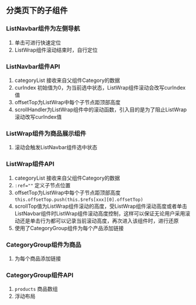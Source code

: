 ## 分类页下的子组件
### ListNavbar组件为左侧导航
  1. 单击可进行快速定位
  2. ListWrap组件滚动结束时，自行定位
### ListNavbar组件API
  1. categoryList 接收来自父组件Category的数据
  2. curIndex 初始值为0，为当前选中状态，ListWrap组件滚动会改写curIndex值
  3. offsetTop为ListWrap中每个子节点距顶部高度
  4. scrollHandler为ListWrap组件中的滚动函数，引入目的是为了阻止ListWrap滚动改写curIndex值
### ListWrap组件为商品展示组件
  1. 滚动会触发ListNavbar组件选中状态
### ListWrap组件API
  1. categoryList 接收来自父组件Category的数据
  2. `:ref=""` 定义子节点位置
  3. offsetTop为ListWrap中每个子节点距顶部高度`this.offsetTop.push(this.$refs[xxx][0].offsetTop)`
  4. scrollTop值为ListWrap组件滚动的高度，受ListWrap组件滚动高度或者单击ListNavbar组件时ListWrap组件滚动高度控制，这样可以保证无论用户采用滚动还是单击行为都可以记录当前滚动高度，再次进入该组件时，进行还原
  5. 使用了CategoryGroup组件为每个产品添加链接
### CategoryGroup组件为商品
  1. 为每个商品添加链接
### CategoryGroup组件API
  1. `products` 商品数组
  2. 浮动布局


  